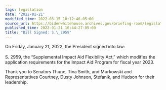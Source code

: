 ```yaml
---
tags: legislation
date: '2022-01-21'
modified_time: 2022-03-15 10:12:46-05:00
source_url: https://bidenwhitehouse.archives.gov/briefing-room/legislation/2022/01/21/bill-signed-s-2959/
published_time: 2022-01-21 10:44:27-05:00
title: "Bill Signed: S.\_2959"
---
```

 
On Friday, January 21, 2022, the President signed into law:  
   
S. 2959, the “Supplemental Impact Aid Flexibility Act,” which modifies
the application requirements for the Impact Aid Program for fiscal year
2023.

Thank you to Senators Thune, Tina Smith, and Murkowski and
Representatives Courtney, Dusty Johnson, Stefanik, and Hudson for their
leadership.
